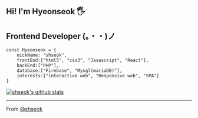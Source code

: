 

## Hi! I'm Hyeonseok 🖐
## Frontend Developer (。・・)ノ

```
const Hyeonseok = {
    nickName: "shseok",
    frontEnd:["html5", "css3", "Javascript", "React"],
    backEnd:["PHP"],
    database:["Firebase", "Mysql(mariaDB)"],
    interests:["interactive web", "Responsive web", "SPA"]
}
```
    
[![shseok's github stats](https://github-readme-stats.vercel.app/api?username=shseok&count_private=true&show_icons=true)](https://github.com/anuraghazra/github-readme-stats)

    
---
From [@shseok](https://github.com/shseok)

